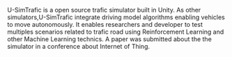 U-SimTrafic is a open source trafic simulator built in Unity.
As other simulators,U-SimTrafic integrate driving model algorithms enabling vehicles to move autonomously.
It enables researchers and developer to test multiples scenarios related to trafic road using Reinforcement Learning and other Machine Learning technics. 
A paper was submitted about the the simulator in a conference about Internet of Thing. 


